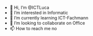- 👋 Hi, I’m @ICTLuca
- 👀 I’m interested in Informatic
- 🌱 I’m currently learning ICT-Fachmann
- 💞️ I’m looking to collaborate on Office 
- 📫 How to reach me no

<!---
ICTLuca/ICTLuca is a ✨ special ✨ repository because its `README.md` (this file) appears on your GitHub profile.
You can click the Preview link to take a look at your changes.
--->
